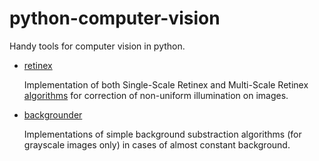 # python-computer-vision
Handy tools for computer vision in python.
* [retinex](https://github.com/lysuhin/python-computer-vision/tree/master/retinex)

  Implementation of both Single-Scale Retinex and Multi-Scale Retinex [algorithms](https://github.com/lysuhin/python-computer-vision/blob/master/retinex/article.pdf) for correction of non-uniform illumination on images.
  
* [backgrounder](https://github.com/lysuhin/python-computer-vision/tree/master/backgrounder)

  Implementations of simple background substraction algorithms (for grayscale images only) in cases of almost constant background.
